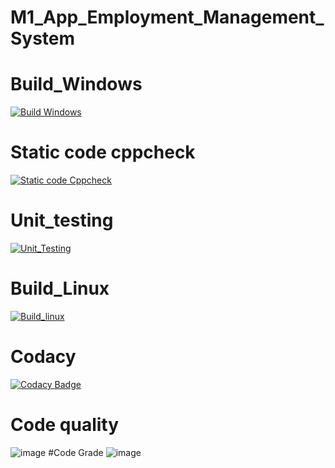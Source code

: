 # M1_App_Employment_Management_System
# Build_Windows
[![Build Windows](https://github.com/rickwith13/M1_App_Employment_Management_System/actions/workflows/build_windows.yml/badge.svg)](https://github.com/rickwith13/M1_App_Employment_Management_System/actions/workflows/build_windows.yml)
# Static code cppcheck
[![Static code Cppcheck](https://github.com/rickwith13/M1_App_Employment_Management_System/actions/workflows/cppcheck.yml/badge.svg)](https://github.com/rickwith13/M1_App_Employment_Management_System/actions/workflows/cppcheck.yml)
# Unit_testing
[![Unit_Testing](https://github.com/rickwith13/M1_App_Employment_Management_System/actions/workflows/unit_testing.yml/badge.svg)](https://github.com/rickwith13/M1_App_Employment_Management_System/actions/workflows/unit_testing.yml)
# Build_Linux
[![Build_linux](https://github.com/rickwith13/M1_App_Employment_Management_System/actions/workflows/build_linux.yml/badge.svg)](https://github.com/rickwith13/M1_App_Employment_Management_System/actions/workflows/build_linux.yml)
# Codacy
[![Codacy Badge](https://app.codacy.com/project/badge/Grade/5c1265e8daf94944b744e12482073d9f)](https://www.codacy.com/gh/rickwith13/M1_App_Employment_Management_System/dashboard?utm_source=github.com&amp;utm_medium=referral&amp;utm_content=rickwith13/M1_App_Employment_Management_System&amp;utm_campaign=Badge_Grade)
# Code quality
![image](https://api.codiga.io/project/30054/score/svg)
#Code Grade
![image](https://api.codiga.io/project/30054/status/svg)
